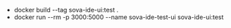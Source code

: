 - docker build --tag sova-ide-ui:test .
- docker run --rm -p 3000:5000 --name sova-ide-test-ui sova-ide-ui:test

